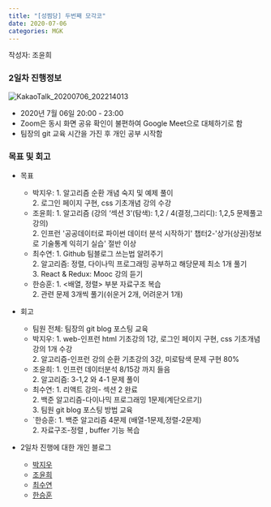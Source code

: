 ```yaml
---
title: "[성찜당] 두번째 모각코"
date: 2020-07-06
categories: MGK
--- 
```


작성자: 조윤희

### 2일차 진행정보  
![KakaoTalk_20200706_202214013](https://user-images.githubusercontent.com/26339800/86588609-fc90cf80-bfc6-11ea-839e-0d5aa4fb4c59.png)

+ 2020년 7월 06일 20:00 - 23:00  
+ Zoom은 동시 화면 공유 확인이 불편하여 Google Meet으로 대체하기로 함
+ 팀장의 git 교육 시간을 가진 후 개인 공부 시작함


### 목표 및 회고  
+ 목표  
  - 박지우: 
        1. 알고리즘 순환 개념 숙지 및 예제 풀이    
        2. 로그인 페이지 구현, css 기초개념 강의 수강  
  - 조윤희: 
        1. 알고리즘 (강의 ‘섹션 3'(탐색): 1,2 / 4(결정,그리디): 1,2,5 문제풀고 강의)      
        2. 인프런 '공공데이터로 파이썬 데이터 분석 시작하기' 챕터2-'상가(상권)정보로 기술통계 익히기 실습' 절반 이상    
  - 최수연: 
        1. Github 팀블로그 쓰는법 알려주기    
        2. 알고리즘: 정렬, 다이나믹 프로그래밍 공부하고 해당문제 최소 1개 풀기      
        3. React & Redux: Mooc 강의 듣기      
  - 한승훈: 
        1. <배열, 정렬> 부분 자료구조 복습     
        2. 관련 문제 3개씩 풀기(쉬운거 2개, 어려운거 1개)  
  
+ 회고  
  - 팀원 전체: 팀장의 git blog 포스팅 교육  
  - 박지우: 
        1. web-인프런 html 기초강의 1강, 로그인 페이지 구현, css 기초개념 강의 1개 수강  
         2. 알고리즘-인프런 강의 순환 기초강의 3강, 미로탐색 문제 구현 80%      
  - 조윤희: 
        1. 인프런 데이터분석 8/15강 까지 들음     
        2. 알고리즘: 3-1,2 와 4-1 문제 풀이     
  - 최수연: 
        1. 리액트 강의- 섹션 2 완료    
        2. 백준 알고리즘-다이나믹 프로그래밍 1문제(계단오르기)    
        3. 팀원 git blog 포스팅 방법 교육  
  - `한승훈: 
        1. 백준 알고리즘 4문제 (배열-1문제,정렬-2문제)      
        2. 자료구조-정렬 , buffer 기능 복습    
 
+ 2일차 진행에 대한 개인 블로그  
  - [박지우](https://jwpark6.github.io/day2/)  
  - [조윤희](https://uni2237.github.io/mgc/MGC02/)  
  - [최수연](https://suyeonchoi.github.io/mgk/third-mgk-post/)  
  - [한승훈](https://gooriiie.github.io/%EB%AA%A8%EA%B0%81%EC%BD%94-2%EC%A3%BC%EC%B0%A8-%EB%AA%A9%ED%91%9C%EC%99%80-%ED%9A%8C%EA%B3%A0/)  
  
